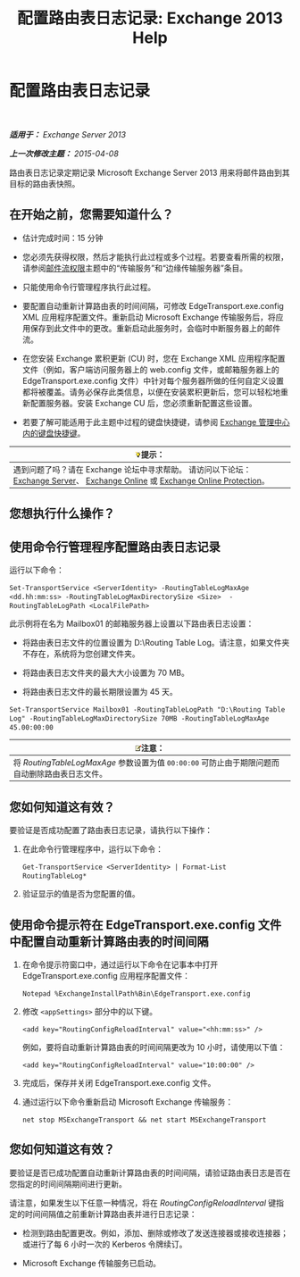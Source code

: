 ﻿---
title: '配置路由表日志记录: Exchange 2013 Help'
TOCTitle: 配置路由表日志记录
ms:assetid: 7184f8f7-4eb8-468a-aafe-b2d72868f820
ms:mtpsurl: https://technet.microsoft.com/zh-cn/library/Bb201696(v=EXCHG.150)
ms:contentKeyID: 50490822
ms.date: 01/11/2018
mtps_version: v=EXCHG.150
ms.translationtype: HT
---

# 配置路由表日志记录

 

_**适用于：** Exchange Server 2013_

_**上一次修改主题：** 2015-04-08_

路由表日志记录定期记录 Microsoft Exchange Server 2013 用来将邮件路由到其目标的路由表快照。

## 在开始之前，您需要知道什么？

  - 估计完成时间：15 分钟

  - 您必须先获得权限，然后才能执行此过程或多个过程。若要查看所需的权限，请参阅[邮件流权限](mail-flow-permissions-exchange-2013-help.md)主题中的“传输服务”和“边缘传输服务器”条目。

  - 只能使用命令行管理程序执行此过程。

  - 要配置自动重新计算路由表的时间间隔，可修改 EdgeTransport.exe.config XML 应用程序配置文件。重新启动 Microsoft Exchange 传输服务后，将应用保存到此文件中的更改。重新启动此服务时，会临时中断服务器上的邮件流。

  - 在您安装 Exchange 累积更新 (CU) 时，您在 Exchange XML 应用程序配置文件（例如，客户端访问服务器上的 web.config 文件，或邮箱服务器上的 EdgeTransport.exe.config 文件）中针对每个服务器所做的任何自定义设置都将被覆盖。请务必保存此类信息，以便在安装累积更新后，您可以轻松地重新配置服务器。安装 Exchange CU 后，您必须重新配置这些设置。

  - 若要了解可能适用于此主题中过程的键盘快捷键，请参阅 [Exchange 管理中心内的键盘快捷键](keyboard-shortcuts-in-the-exchange-admin-center-exchange-online-protection-help.md)。

<table>
<thead>
<tr class="header">
<th><img src="images/Bb124558.tip(EXCHG.150).gif" title="提示" alt="提示" />提示：</th>
</tr>
</thead>
<tbody>
<tr class="odd">
<td>遇到问题了吗？请在 Exchange 论坛中寻求帮助。 请访问以下论坛：<a href="https://go.microsoft.com/fwlink/p/?linkid=60612">Exchange Server</a>、 <a href="https://go.microsoft.com/fwlink/p/?linkid=267542">Exchange Online</a> 或 <a href="https://go.microsoft.com/fwlink/p/?linkid=285351">Exchange Online Protection</a>。</td>
</tr>
</tbody>
</table>


## 您想执行什么操作？

## 使用命令行管理程序配置路由表日志记录

运行以下命令：

    Set-TransportService <ServerIdentity> -RoutingTableLogMaxAge <dd.hh:mm:ss> -RoutingTableLogMaxDirectorySize <Size>  -RoutingTableLogPath <LocalFilePath>

此示例将在名为 Mailbox01 的邮箱服务器上设置以下路由表日志设置：

  - 将路由表日志文件的位置设置为 D:\\Routing Table Log。请注意，如果文件夹不存在，系统将为您创建文件夹。

  - 将路由表日志文件夹的最大大小设置为 70 MB。

  - 将路由表日志文件的最长期限设置为 45 天。

<!-- end list -->

    Set-TransportService Mailbox01 -RoutingTableLogPath "D:\Routing Table Log" -RoutingTableLogMaxDirectorySize 70MB -RoutingTableLogMaxAge 45.00:00:00

<table>
<thead>
<tr class="header">
<th><img src="images/Bb124558.note(EXCHG.150).gif" title="注意" alt="注意" />注意：</th>
</tr>
</thead>
<tbody>
<tr class="odd">
<td>将 <em>RoutingTableLogMaxAge</em> 参数设置为值 <code>00:00:00</code> 可防止由于期限问题而自动删除路由表日志文件。</td>
</tr>
</tbody>
</table>


## 您如何知道这有效？

要验证是否成功配置了路由表日志记录，请执行以下操作：

1.  在此命令行管理程序中，运行以下命令：
    
        Get-TransportService <ServerIdentity> | Format-List RoutingTableLog*

2.  验证显示的值是否为您配置的值。

## 使用命令提示符在 EdgeTransport.exe.config 文件中配置自动重新计算路由表的时间间隔

1.  在命令提示符窗口中，通过运行以下命令在记事本中打开 EdgeTransport.exe.config 应用程序配置文件：
    
        Notepad %ExchangeInstallPath%Bin\EdgeTransport.exe.config

2.  修改 `<appSettings>` 部分中的以下键。
    
        <add key="RoutingConfigReloadInterval" value="<hh:mm:ss>" />
    
    例如，要将自动重新计算路由表的时间间隔更改为 10 小时，请使用以下值：
    
        <add key="RoutingConfigReloadInterval" value="10:00:00" />

3.  完成后，保存并关闭 EdgeTransport.exe.config 文件。

4.  通过运行以下命令重新启动 Microsoft Exchange 传输服务：
    
        net stop MSExchangeTransport && net start MSExchangeTransport

## 您如何知道这有效？

要验证是否已成功配置自动重新计算路由表的时间间隔，请验证路由表日志是否在您指定的时间间隔期间进行更新。

请注意，如果发生以下任意一种情况，将在 *RoutingConfigReloadInterval* 键指定的时间间隔值之前重新计算路由表并进行日志记录：

  - 检测到路由配置更改。例如，添加、删除或修改了发送连接器或接收连接器；或进行了每 6 小时一次的 Kerberos 令牌续订。

  - Microsoft Exchange 传输服务已启动。

